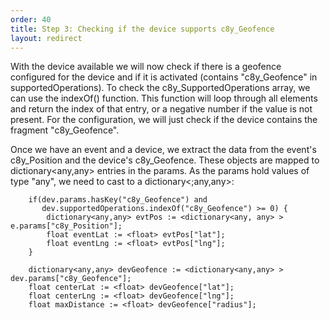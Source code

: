 ```yaml
---
order: 40
title: Step 3: Checking if the device supports c8y_Geofence
layout: redirect
---
```


With the device available we will now check if there is a geofence configured for the device and if it is activated (contains "c8y&#95;Geofence" in supportedOperations). To check the c8y&#95;SupportedOperations array, we can use the indexOf() function. This function will loop through all elements and return the index of that entry, or a negative number if the value is not present. For the configuration, we will just check if the device contains the fragment "c8y&#95;Geofence". 

Once we have an event and a device, we extract the data from the event's c8y&#95;Position and the device's c8y&#95;Geofence. These objects are mapped to dictionary<any,any> entries in the params. As the params hold values of type "any", we need to cast to a dictionary<;any,any>:

		if(dev.params.hasKey("c8y_Geofence") and
		   dev.supportedOperations.indexOf("c8y_Geofence") >= 0) {
			dictionary<any,any> evtPos := <dictionary<any, any> > e.params["c8y_Position"];
			float eventLat := <float> evtPos["lat"];
			float eventLng := <float> evtPos["lng"];
		}
		
		dictionary<any,any> devGeofence := <dictionary<any,any> > dev.params["c8y_Geofence"];
		float centerLat := <float> devGeofence["lat"];
		float centerLng := <float> devGeofence["lng"];
		float maxDistance := <float> devGeofence["radius"];

